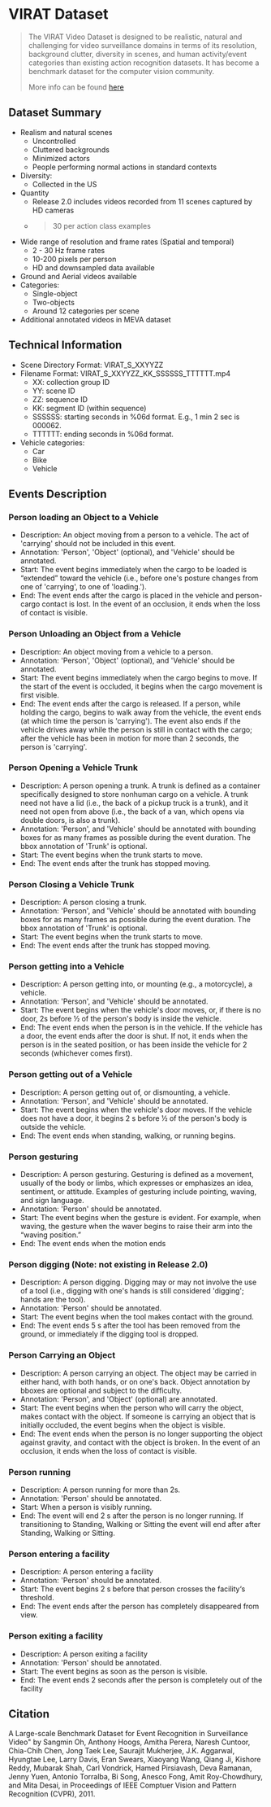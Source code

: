 # VIRAT Dataset
> The VIRAT Video Dataset is designed to be realistic, natural and challenging for video surveillance domains in terms of its resolution, background clutter, diversity in scenes, and human activity/event categories than existing action recognition datasets. It has become a benchmark dataset for the computer vision community.
>
> More info can be found [here](https://viratdata.org/)

## Dataset Summary
- Realism and natural scenes
	- Uncontrolled
	- Cluttered backgrounds
	- Minimized actors
	- People performing normal actions in standard contexts
- Diversity:
	- Collected in the US
- Quantity
	- Release 2.0 includes videos recorded from 11 scenes captured by HD cameras
	- >30 per action class examples
- Wide range of resolution and frame rates (Spatial and temporal)
	- 2 - 30 Hz frame rates
	- 10-200 pixels per person
	- HD and downsampled data available
- Ground and Aerial videos available
- Categories:
	- Single-object
	- Two-objects
	- Around 12 categories per scene
- Additional annotated videos in MEVA dataset

## Technical Information
- Scene Directory Format: VIRAT_S_XXYYZZ
- Filename Format: VIRAT_S_XXYYZZ_KK_SSSSSS_TTTTTT.mp4
	- XX: collection group ID 
	- YY: scene ID  
	- ZZ: sequence ID  
	- KK: segment ID (within sequence)  
	- SSSSSS: starting seconds in %06d format. E.g., 1 min 2 sec is 000062.  
	- TTTTTT: ending seconds in %06d format.
- Vehicle categories:
	- Car
	- Bike
	- Vehicle

## Events Description
### Person loading an Object to a Vehicle
- Description: An object moving from a person to a vehicle. The act of 'carrying' should not be included in this event.
- Annotation: 'Person', 'Object' (optional), and 'Vehicle' should be annotated.
- Start: The event begins immediately when the cargo to be loaded is “extended” toward the vehicle (i.e., before one's posture changes from one of 'carrying', to one of 'loading.').
- End: The event ends after the cargo is placed in the vehicle and person-cargo contact is lost. In the event of an occlusion, it ends when the loss of contact is visible.

### Person Unloading an Object from a Vehicle
- Description: An object moving from a vehicle to a person.
- Annotation: 'Person', 'Object' (optional), and 'Vehicle' should be annotated.
- Start: The event begins immediately when the cargo begins to move. If the start of the event is occluded, it begins when the cargo movement is first visible.
- End: The event ends after the cargo is released. If a person, while holding the cargo, begins to walk away from the vehicle, the event ends (at which time the person is 'carrying'). The event also ends if the vehicle drives away while the person is still in contact with the cargo; after the vehicle has been in motion for more than 2 seconds, the person is 'carrying'.

### Person Opening a Vehicle Trunk
- Description: A person opening a trunk. A trunk is defined as a container specifically designed to store nonhuman cargo on a vehicle. A trunk need not have a lid (i.e., the back of a pickup truck is a trunk), and it need not open from above (i.e., the back of a van, which opens via double doors, is also a trunk).
- Annotation: 'Person', and 'Vehicle' should be annotated with bounding boxes for as many frames as possible during the event duration. The bbox annotation of 'Trunk' is optional.
- Start: The event begins when the trunk starts to move.
- End: The event ends after the trunk has stopped moving.

### Person Closing a Vehicle Trunk
- Description: A person closing a trunk.
- Annotation: 'Person', and 'Vehicle' should be annotated with bounding boxes for as many frames as possible during the event duration. The bbox annotation of 'Trunk' is optional.
- Start: The event begins when the trunk starts to move.
- End: The event ends after the trunk has stopped moving.

### Person getting into a Vehicle
- Description: A person getting into, or mounting (e.g., a motorcycle), a vehicle.
- Annotation: 'Person', and 'Vehicle' should be annotated.
- Start: The event begins when the vehicle's door moves, or, if there is no door, 2s before ½ of the person's body is inside the vehicle.
- End: The event ends when the person is in the vehicle. If the vehicle has a door, the event ends after the door is shut. If not, it ends when the person is in the seated position, or has been inside the vehicle for 2 seconds (whichever comes first).

### Person getting out of a Vehicle
- Description: A person getting out of, or dismounting, a vehicle.
- Annotation: 'Person', and 'Vehicle' should be annotated.
- Start: The event begins when the vehicle's door moves. If the vehicle does not have a door, it begins 2 s before ½ of the person's body is outside the vehicle.
- End: The event ends when standing, walking, or running begins.

### Person gesturing
- Description: A person gesturing. Gesturing is defined as a movement, usually of the body or limbs, which expresses or emphasizes an idea, sentiment, or attitude. Examples of gesturing include pointing, waving, and sign language.
- Annotation: 'Person' should be annotated.
- Start: The event begins when the gesture is evident. For example, when waving, the gesture when the waver begins to raise their arm into the “waving position.”
- End: The event ends when the motion ends

### Person digging (Note: not existing in Release 2.0)
- Description: A person digging. Digging may or may not involve the use of a tool (i.e., digging with one's hands is still considered 'digging'; hands are the tool).
- Annotation: 'Person' should be annotated.
- Start: The event begins when the tool makes contact with the ground.
- End: The event ends 5 s after the tool has been removed from the ground, or immediately if the digging tool is dropped.

### Person Carrying an Object
- Description: A person carrying an object. The object may be carried in either hand, with both hands, or on one's back. Object annotation by bboxes are optional and subject to the difficulty.
- Annotation: 'Person', and 'Object' (optional) are annotated.
- Start: The event begins when the person who will carry the object, makes contact with the object. If someone is carrying an object that is initially occluded, the event begins when the object is visible.
- End: The event ends when the person is no longer supporting the object against gravity, and contact with the object is broken. In the event of an occlusion, it ends when the loss of contact is visible.

### Person running
- Description: A person running for more than 2s.
- Annotation: 'Person' should be annotated.
- Start: When a person is visibly running.
- End: The event will end 2 s after the person is no longer running. If transitioning to Standing, Walking or Sitting the event will end after after Standing, Walking or Sitting.

### Person entering a facility
- Description: A person entering a facility
- Annotation: 'Person' should be annotated.
- Start: The event begins 2 s before that person crosses the facility‘s threshold.
- End: The event ends after the person has completely disappeared from view.

### Person exiting a facility
- Description: A person exiting a facility
- Annotation: 'Person' should be annotated.
- Start: The event begins as soon as the person is visible.
- End: The event ends 2 seconds after the person is completely out of the facility

## Citation
A Large-scale Benchmark Dataset for Event Recognition in Surveillance Video" by Sangmin Oh, Anthony Hoogs, Amitha Perera, Naresh Cuntoor, Chia-Chih Chen, Jong Taek Lee, Saurajit Mukherjee, J.K. Aggarwal, Hyungtae Lee, Larry Davis, Eran Swears, Xiaoyang Wang, Qiang Ji, Kishore Reddy, Mubarak Shah, Carl Vondrick, Hamed Pirsiavash, Deva Ramanan, Jenny Yuen, Antonio Torralba, Bi Song, Anesco Fong, Amit Roy-Chowdhury, and Mita Desai, in Proceedings of IEEE Comptuer Vision and Pattern Recognition (CVPR), 2011.
